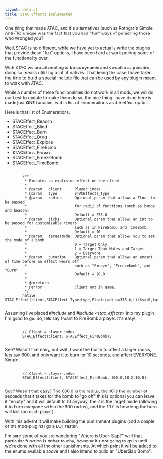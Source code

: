 ```yaml
---
layout: default
title: STAC Effects Implemented
---
```


One thing that made ATAC, and it's alternatives (such as Rothgar's Simple Anti-TK) unique was the fact that you had "fun" ways of punishing those who wronged you?

Well, STAC is no different, while we have yet to actually write the plugins that provide these "fun" options, I have been hard at work porting some of the functionality over.

With STAC we are attempting to be as dynamic and versatile as possible, doing so means utilizing a lot of natives. That being the case I have taken the time to build a special include file that can be used by any plugin meant to work with ATAC.

While a number of these functionalities do not work in all mods, we will do our best to update to make them do so, the nice thing I have done here is made just **ONE** function, with a list of enumerations as the effect option.

Here is that list of Enumerations.
* STACEffect_Beacon
* STACEffect_Blind
* STACEffect_Burn
* STACEffect_Drug
* STACEffect_Explode
* STACEffect_FireBomb
* STACEffect_Freeze
* STACEffect_FreezeBomb
* STACEffect_TimeBomb
<pre>
	<code>
		/**
		 * Executes an explosion effect on the client
		 *
		 * @param	client		Player index
		 * @param	type		STACEffects_Type
		 * @param	radius		Optional param that allows a Float to be passed
		 * 						for radii of functions (such as bombs and beacon)
		 *						Default = 375.0
		 * @param	ticks		Optional param that allows an int to be passed for customizable timers
		 * 						such as in FireBomb, and TimeBomb.
		 *						Default = 10
		 * @param	targetmode	Optional param that allows you to set the mode of a bomb
		 *						0 = Target Only
		 *						1 = Target Team Mates and Target
		 *						2 = Everyone
		 * @param	duration	Optional param that allows an amount of time before an effect wears off
		 *						such as "Freeze", "FreezeBomb", and "Burn"
		 *						Default = 20.0
		 *
		 * @noreturn
		 * @error				Client not in game.
		 */
		native STAC_Effect(client,STACEffect_Type:type,Float:radius=375.0,ticks=10,targetmode=0,Float:duration=20.0);
	</code>
</pre>
	
Assuming I've placed <em>#include <stac></em> and <em>#include <stac_effects></em> into my plugin I'm good to go.
So, lets say I want to FireBomb a player. It's easy!
<pre>
	<code>
		// Client = player index
		STAC_Effect(client, STACEffect_FireBomb);
	</code>
</pre>
See? Wasn't that easy, but wait, I want the bomb to affect a larger radius, lets say 600, and only want it to burn for 10 seconds, and affect EVERYONE. Simple.
<pre>
	<code>
		// Client = player index
		STAC_Effect(client, STACEffect_FireBomb, 600.0,10,2,10.0);
	</code>
</pre>
See? Wasn't that easy? The 600.0 is the radius, the 10 is the number of seconds that it takes for the bomb to "go off" this is optional you can leave it "empty" and it will default to 10 anyway, the 2 is the target mode (allowing it to burn everyone within the 600 radius), and the 10.0 is how long the burn will last (on each player).

With this advent it will make building the punishment plugins (and a couple of the mod-plugins) go a LOT faster.

I'm sure some of you are wondering "Where is Uber-Slap?" well that particular function is rather touchy, however it's not going to go in until we're done with all the other punishments. At which point it will be added to the enums available above and I also intend to build an "UberSlap Bomb".
	